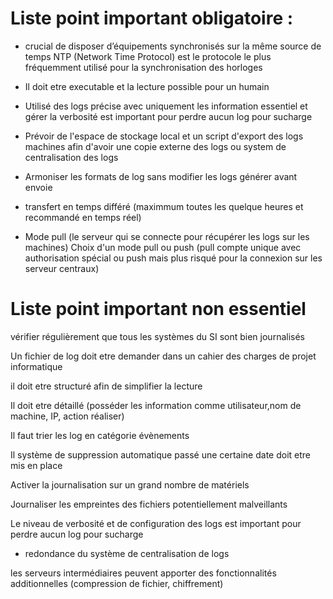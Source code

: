 # Liste point important obligatoire :
- crucial de disposer d’équipements synchronisés sur la même source de temps
    NTP (Network Time Protocol) est le protocole le plus fréquemment utilisé pour la synchronisation des horloges

- Il doit etre executable et la lecture possible pour un humain

- Utilisé des logs précise avec uniquement les information essentiel et gérer la verbosité est important pour perdre aucun log pour sucharge

- Prévoir de l'espace de stockage local et un script d'export des logs machines afin d'avoir une copie externe des logs ou system de centralisation des logs

- Armoniser les formats de log sans modifier les logs générer avant envoie

- transfert en temps différé (maximmum toutes les quelque heures et recommandé en temps réel)

- Mode pull (le serveur qui se connecte pour récupérer les logs sur les machines) 
Choix d'un mode pull ou push (pull compte unique avec authorisation spécial ou push mais plus risqué pour la connexion sur les serveur centraux)



# Liste point important non essentiel

vérifier régulièrement que tous les systèmes du SI sont bien journalisés

Un fichier de log doit etre demander dans un cahier des charges de projet informatique

il doit etre structuré afin de simplifier la lecture 

Il doit etre détaillé (posséder les information comme utilisateur,nom de machine, IP, action réaliser)

Il faut trier les log en catégorie évènements 

Il système de suppression automatique passé une certaine date doit etre mis en place

Activer la journalisation sur un grand nombre de matériels

Journaliser les empreintes des fichiers potentiellement malveillants

Le niveau de verbosité et de configuration des logs est important pour perdre aucun log pour sucharge

- redondance du système de centralisation de logs

les serveurs intermédiaires peuvent apporter des fonctionnalités additionnelles (compression de fichier, chiffrement)

